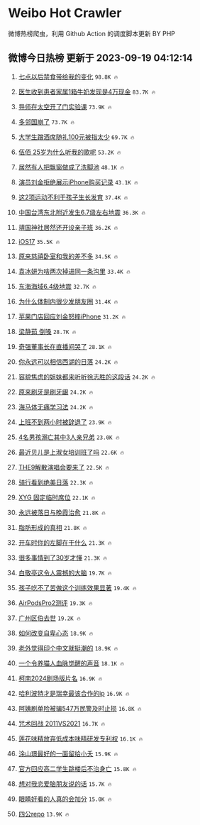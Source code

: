 # Weibo Hot Crawler 



微博热榜爬虫，利用 Github Action 的调度脚本更新 BY PHP 


## 微博今日热榜 更新于 2023-09-19 04:12:14 
1. [七点以后禁食带给我的变化](https://s.weibo.com/weibo?q=%E4%B8%83%E7%82%B9%E4%BB%A5%E5%90%8E%E7%A6%81%E9%A3%9F%E5%B8%A6%E7%BB%99%E6%88%91%E7%9A%84%E5%8F%98%E5%8C%96&t=31&band_rank=1&Refer=top) `98.8K 🔥` 

1. [医生收到患者家属1箱牛奶发现是4万现金](https://s.weibo.com/weibo?q=%23%E5%8C%BB%E7%94%9F%E6%94%B6%E5%88%B0%E6%82%A3%E8%80%85%E5%AE%B6%E5%B1%9E1%E7%AE%B1%E7%89%9B%E5%A5%B6%E5%8F%91%E7%8E%B0%E6%98%AF4%E4%B8%87%E7%8E%B0%E9%87%91%23&t=31&band_rank=2&Refer=top) `83.7K 🔥` 

1. [导师在太空开了门实验课](https://s.weibo.com/weibo?q=%23%E5%AF%BC%E5%B8%88%E5%9C%A8%E5%A4%AA%E7%A9%BA%E5%BC%80%E4%BA%86%E9%97%A8%E5%AE%9E%E9%AA%8C%E8%AF%BE%23&t=31&band_rank=3&Refer=top) `73.9K 🔥` 

1. [多邻国崩了](https://s.weibo.com/weibo?q=%E5%A4%9A%E9%82%BB%E5%9B%BD%E5%B4%A9%E4%BA%86&t=31&band_rank=4&Refer=top) `73.7K 🔥` 

1. [大学生蹭酒席随礼100元被指太少](https://s.weibo.com/weibo?q=%23%E5%A4%A7%E5%AD%A6%E7%94%9F%E8%B9%AD%E9%85%92%E5%B8%AD%E9%9A%8F%E7%A4%BC100%E5%85%83%E8%A2%AB%E6%8C%87%E5%A4%AA%E5%B0%91%23&t=31&band_rank=5&Refer=top) `69.7K 🔥` 

1. [伍佰 25岁为什么听我的歌呢](https://s.weibo.com/weibo?q=%E4%BC%8D%E4%BD%B0%2025%E5%B2%81%E4%B8%BA%E4%BB%80%E4%B9%88%E5%90%AC%E6%88%91%E7%9A%84%E6%AD%8C%E5%91%A2&t=31&band_rank=6&Refer=top) `53.2K 🔥` 

1. [居然有人把飘窗做成了洗脚池](https://s.weibo.com/weibo?q=%23%E5%B1%85%E7%84%B6%E6%9C%89%E4%BA%BA%E6%8A%8A%E9%A3%98%E7%AA%97%E5%81%9A%E6%88%90%E4%BA%86%E6%B4%97%E8%84%9A%E6%B1%A0%23&t=31&band_rank=7&Refer=top) `48.1K 🔥` 

1. [演员刘金拒绝展示iPhone购买记录](https://s.weibo.com/weibo?q=%23%E6%BC%94%E5%91%98%E5%88%98%E9%87%91%E6%8B%92%E7%BB%9D%E5%B1%95%E7%A4%BAiPhone%E8%B4%AD%E4%B9%B0%E8%AE%B0%E5%BD%95%23&t=31&band_rank=8&Refer=top) `43.1K 🔥` 

1. [这2项运动不利于孩子生长发育](https://s.weibo.com/weibo?q=%23%E8%BF%992%E9%A1%B9%E8%BF%90%E5%8A%A8%E4%B8%8D%E5%88%A9%E4%BA%8E%E5%AD%A9%E5%AD%90%E7%94%9F%E9%95%BF%E5%8F%91%E8%82%B2%23&t=31&band_rank=9&Refer=top) `37.4K 🔥` 

1. [中国台湾东北附近发生6.7级左右地震](https://s.weibo.com/weibo?q=%23%E4%B8%AD%E5%9B%BD%E5%8F%B0%E6%B9%BE%E4%B8%9C%E5%8C%97%E9%99%84%E8%BF%91%E5%8F%91%E7%94%9F6.7%E7%BA%A7%E5%B7%A6%E5%8F%B3%E5%9C%B0%E9%9C%87%23&t=31&band_rank=10&Refer=top) `36.3K 🔥` 

1. [靖国神社居然还开设亲子班](https://s.weibo.com/weibo?q=%23%E9%9D%96%E5%9B%BD%E7%A5%9E%E7%A4%BE%E5%B1%85%E7%84%B6%E8%BF%98%E5%BC%80%E8%AE%BE%E4%BA%B2%E5%AD%90%E7%8F%AD%23&t=31&band_rank=11&Refer=top) `36.2K 🔥` 

1. [iOS17](https://s.weibo.com/weibo?q=iOS17&t=31&band_rank=12&Refer=top) `35.5K 🔥` 

1. [原来慈禧卧室和我的差不多](https://s.weibo.com/weibo?q=%23%E5%8E%9F%E6%9D%A5%E6%85%88%E7%A6%A7%E5%8D%A7%E5%AE%A4%E5%92%8C%E6%88%91%E7%9A%84%E5%B7%AE%E4%B8%8D%E5%A4%9A%23&t=31&band_rank=13&Refer=top) `34.5K 🔥` 

1. [袁冰妍为啥两次掉进同一条沟里](https://s.weibo.com/weibo?q=%23%E8%A2%81%E5%86%B0%E5%A6%8D%E4%B8%BA%E5%95%A5%E4%B8%A4%E6%AC%A1%E6%8E%89%E8%BF%9B%E5%90%8C%E4%B8%80%E6%9D%A1%E6%B2%9F%E9%87%8C%23&t=31&band_rank=14&Refer=top) `33.4K 🔥` 

1. [东海海域6.4级地震](https://s.weibo.com/weibo?q=%23%E4%B8%9C%E6%B5%B7%E6%B5%B7%E5%9F%9F6.4%E7%BA%A7%E5%9C%B0%E9%9C%87%23&t=31&band_rank=15&Refer=top) `32.7K 🔥` 

1. [为什么体制内很少发朋友圈](https://s.weibo.com/weibo?q=%23%E4%B8%BA%E4%BB%80%E4%B9%88%E4%BD%93%E5%88%B6%E5%86%85%E5%BE%88%E5%B0%91%E5%8F%91%E6%9C%8B%E5%8F%8B%E5%9C%88%23&t=31&band_rank=16&Refer=top) `31.4K 🔥` 

1. [苹果门店回应刘金怒摔iPhone](https://s.weibo.com/weibo?q=%23%E8%8B%B9%E6%9E%9C%E9%97%A8%E5%BA%97%E5%9B%9E%E5%BA%94%E5%88%98%E9%87%91%E6%80%92%E6%91%94iPhone%23&t=31&band_rank=17&Refer=top) `31.2K 🔥` 

1. [梁静茹 倒嗓](https://s.weibo.com/weibo?q=%E6%A2%81%E9%9D%99%E8%8C%B9%20%E5%80%92%E5%97%93&t=31&band_rank=18&Refer=top) `28.7K 🔥` 

1. [奇强董事长在直播间哭了](https://s.weibo.com/weibo?q=%23%E5%A5%87%E5%BC%BA%E8%91%A3%E4%BA%8B%E9%95%BF%E5%9C%A8%E7%9B%B4%E6%92%AD%E9%97%B4%E5%93%AD%E4%BA%86%23&t=31&band_rank=19&Refer=top) `28.1K 🔥` 

1. [你永远可以相信西湖的日落](https://s.weibo.com/weibo?q=%23%E4%BD%A0%E6%B0%B8%E8%BF%9C%E5%8F%AF%E4%BB%A5%E7%9B%B8%E4%BF%A1%E8%A5%BF%E6%B9%96%E7%9A%84%E6%97%A5%E8%90%BD%23&t=31&band_rank=20&Refer=top) `24.2K 🔥` 

1. [容貌焦虑的姐妹都来听听徐志胜的这段话](https://s.weibo.com/weibo?q=%E5%AE%B9%E8%B2%8C%E7%84%A6%E8%99%91%E7%9A%84%E5%A7%90%E5%A6%B9%E9%83%BD%E6%9D%A5%E5%90%AC%E5%90%AC%E5%BE%90%E5%BF%97%E8%83%9C%E7%9A%84%E8%BF%99%E6%AE%B5%E8%AF%9D&t=31&band_rank=21&Refer=top) `24.2K 🔥` 

1. [原来刷牙是刷牙龈](https://s.weibo.com/weibo?q=%23%E5%8E%9F%E6%9D%A5%E5%88%B7%E7%89%99%E6%98%AF%E5%88%B7%E7%89%99%E9%BE%88%23&t=31&band_rank=22&Refer=top) `24.2K 🔥` 

1. [海马体无痛学习法](https://s.weibo.com/weibo?q=%E6%B5%B7%E9%A9%AC%E4%BD%93%E6%97%A0%E7%97%9B%E5%AD%A6%E4%B9%A0%E6%B3%95&t=31&band_rank=23&Refer=top) `24.2K 🔥` 

1. [上班不到两小时被辞退了](https://s.weibo.com/weibo?q=%23%E4%B8%8A%E7%8F%AD%E4%B8%8D%E5%88%B0%E4%B8%A4%E5%B0%8F%E6%97%B6%E8%A2%AB%E8%BE%9E%E9%80%80%E4%BA%86%23&t=31&band_rank=24&Refer=top) `23.9K 🔥` 

1. [4名男孩溺亡其中3人亲兄弟](https://s.weibo.com/weibo?q=%234%E5%90%8D%E7%94%B7%E5%AD%A9%E6%BA%BA%E4%BA%A1%E5%85%B6%E4%B8%AD3%E4%BA%BA%E4%BA%B2%E5%85%84%E5%BC%9F%23&t=31&band_rank=25&Refer=top) `23.0K 🔥` 

1. [最近贝儿是上淑女培训班了吗](https://s.weibo.com/weibo?q=%E6%9C%80%E8%BF%91%E8%B4%9D%E5%84%BF%E6%98%AF%E4%B8%8A%E6%B7%91%E5%A5%B3%E5%9F%B9%E8%AE%AD%E7%8F%AD%E4%BA%86%E5%90%97&t=31&band_rank=26&Refer=top) `22.6K 🔥` 

1. [THE9解散演唱会要来了](https://s.weibo.com/weibo?q=%23THE9%E8%A7%A3%E6%95%A3%E6%BC%94%E5%94%B1%E4%BC%9A%E8%A6%81%E6%9D%A5%E4%BA%86%23&t=31&band_rank=27&Refer=top) `22.5K 🔥` 

1. [骑行看到绝美日落](https://s.weibo.com/weibo?q=%23%E9%AA%91%E8%A1%8C%E7%9C%8B%E5%88%B0%E7%BB%9D%E7%BE%8E%E6%97%A5%E8%90%BD%23&t=31&band_rank=28&Refer=top) `22.3K 🔥` 

1. [XYG 固定临时席位](https://s.weibo.com/weibo?q=XYG%20%E5%9B%BA%E5%AE%9A%E4%B8%B4%E6%97%B6%E5%B8%AD%E4%BD%8D&t=31&band_rank=29&Refer=top) `22.1K 🔥` 

1. [永远被落日与晚霞治愈](https://s.weibo.com/weibo?q=%23%E6%B0%B8%E8%BF%9C%E8%A2%AB%E8%90%BD%E6%97%A5%E4%B8%8E%E6%99%9A%E9%9C%9E%E6%B2%BB%E6%84%88%23&t=31&band_rank=30&Refer=top) `21.8K 🔥` 

1. [脂肪形成的真相](https://s.weibo.com/weibo?q=%E8%84%82%E8%82%AA%E5%BD%A2%E6%88%90%E7%9A%84%E7%9C%9F%E7%9B%B8&t=31&band_rank=31&Refer=top) `21.8K 🔥` 

1. [开车时你的左脚在干什么](https://s.weibo.com/weibo?q=%23%E5%BC%80%E8%BD%A6%E6%97%B6%E4%BD%A0%E7%9A%84%E5%B7%A6%E8%84%9A%E5%9C%A8%E5%B9%B2%E4%BB%80%E4%B9%88%23&t=31&band_rank=32&Refer=top) `21.3K 🔥` 

1. [很多事情到了30岁才懂](https://s.weibo.com/weibo?q=%23%E5%BE%88%E5%A4%9A%E4%BA%8B%E6%83%85%E5%88%B0%E4%BA%8630%E5%B2%81%E6%89%8D%E6%87%82%23&t=31&band_rank=33&Refer=top) `21.3K 🔥` 

1. [白敬亭这令人震撼的大脑](https://s.weibo.com/weibo?q=%23%E7%99%BD%E6%95%AC%E4%BA%AD%E8%BF%99%E4%BB%A4%E4%BA%BA%E9%9C%87%E6%92%BC%E7%9A%84%E5%A4%A7%E8%84%91%23&t=31&band_rank=34&Refer=top) `19.7K 🔥` 

1. [孩子吃不了苦做这个训练效果显著](https://s.weibo.com/weibo?q=%E5%AD%A9%E5%AD%90%E5%90%83%E4%B8%8D%E4%BA%86%E8%8B%A6%E5%81%9A%E8%BF%99%E4%B8%AA%E8%AE%AD%E7%BB%83%E6%95%88%E6%9E%9C%E6%98%BE%E8%91%97&t=31&band_rank=35&Refer=top) `19.4K 🔥` 

1. [AirPodsPro2测评](https://s.weibo.com/weibo?q=AirPodsPro2%E6%B5%8B%E8%AF%84&t=31&band_rank=36&Refer=top) `19.3K 🔥` 

1. [广州区伯去世](https://s.weibo.com/weibo?q=%23%E5%B9%BF%E5%B7%9E%E5%8C%BA%E4%BC%AF%E5%8E%BB%E4%B8%96%23&t=31&band_rank=37&Refer=top) `19.2K 🔥` 

1. [如何改变自卑心态](https://s.weibo.com/weibo?q=%E5%A6%82%E4%BD%95%E6%94%B9%E5%8F%98%E8%87%AA%E5%8D%91%E5%BF%83%E6%80%81&t=31&band_rank=38&Refer=top) `18.9K 🔥` 

1. [老外觉得印个中文就挺潮的](https://s.weibo.com/weibo?q=%23%E8%80%81%E5%A4%96%E8%A7%89%E5%BE%97%E5%8D%B0%E4%B8%AA%E4%B8%AD%E6%96%87%E5%B0%B1%E6%8C%BA%E6%BD%AE%E7%9A%84%23&t=31&band_rank=39&Refer=top) `18.9K 🔥` 

1. [一个令养猫人血脉觉醒的声音](https://s.weibo.com/weibo?q=%E4%B8%80%E4%B8%AA%E4%BB%A4%E5%85%BB%E7%8C%AB%E4%BA%BA%E8%A1%80%E8%84%89%E8%A7%89%E9%86%92%E7%9A%84%E5%A3%B0%E9%9F%B3&t=31&band_rank=40&Refer=top) `18.1K 🔥` 

1. [柯南2024剧场版片名](https://s.weibo.com/weibo?q=%23%E6%9F%AF%E5%8D%972024%E5%89%A7%E5%9C%BA%E7%89%88%E7%89%87%E5%90%8D%23&t=31&band_rank=41&Refer=top) `16.9K 🔥` 

1. [哈利波特才是瑞幸最该合作的ip](https://s.weibo.com/weibo?q=%23%E5%93%88%E5%88%A9%E6%B3%A2%E7%89%B9%E6%89%8D%E6%98%AF%E7%91%9E%E5%B9%B8%E6%9C%80%E8%AF%A5%E5%90%88%E4%BD%9C%E7%9A%84ip%23&t=31&band_rank=42&Refer=top) `16.9K 🔥` 

1. [阿姨刷单险被骗547万民警及时止损](https://s.weibo.com/weibo?q=%23%E9%98%BF%E5%A7%A8%E5%88%B7%E5%8D%95%E9%99%A9%E8%A2%AB%E9%AA%97547%E4%B8%87%E6%B0%91%E8%AD%A6%E5%8F%8A%E6%97%B6%E6%AD%A2%E6%8D%9F%23&t=31&band_rank=43&Refer=top) `16.8K 🔥` 

1. [咒术回战 2011VS2021](https://s.weibo.com/weibo?q=%E5%92%92%E6%9C%AF%E5%9B%9E%E6%88%98%202011VS2021&t=31&band_rank=44&Refer=top) `16.7K 🔥` 

1. [莲花味精放弃低成本味精研发专利权](https://s.weibo.com/weibo?q=%23%E8%8E%B2%E8%8A%B1%E5%91%B3%E7%B2%BE%E6%94%BE%E5%BC%83%E4%BD%8E%E6%88%90%E6%9C%AC%E5%91%B3%E7%B2%BE%E7%A0%94%E5%8F%91%E4%B8%93%E5%88%A9%E6%9D%83%23&t=31&band_rank=45&Refer=top) `16.1K 🔥` 

1. [涂山璟最好的一面留给小夭](https://s.weibo.com/weibo?q=%E6%B6%82%E5%B1%B1%E7%92%9F%E6%9C%80%E5%A5%BD%E7%9A%84%E4%B8%80%E9%9D%A2%E7%95%99%E7%BB%99%E5%B0%8F%E5%A4%AD&t=31&band_rank=46&Refer=top) `15.9K 🔥` 

1. [官方回应高二学生跳楼后不治身亡](https://s.weibo.com/weibo?q=%23%E5%AE%98%E6%96%B9%E5%9B%9E%E5%BA%94%E9%AB%98%E4%BA%8C%E5%AD%A6%E7%94%9F%E8%B7%B3%E6%A5%BC%E5%90%8E%E4%B8%8D%E6%B2%BB%E8%BA%AB%E4%BA%A1%23&t=31&band_rank=47&Refer=top) `15.8K 🔥` 

1. [想对我恋爱脑朋友说的话](https://s.weibo.com/weibo?q=%E6%83%B3%E5%AF%B9%E6%88%91%E6%81%8B%E7%88%B1%E8%84%91%E6%9C%8B%E5%8F%8B%E8%AF%B4%E7%9A%84%E8%AF%9D&t=31&band_rank=48&Refer=top) `15.7K 🔥` 

1. [眼睛好看的人真的会加分](https://s.weibo.com/weibo?q=%23%E7%9C%BC%E7%9D%9B%E5%A5%BD%E7%9C%8B%E7%9A%84%E4%BA%BA%E7%9C%9F%E7%9A%84%E4%BC%9A%E5%8A%A0%E5%88%86%23&t=31&band_rank=49&Refer=top) `15.0K 🔥` 

1. [四公repo](https://s.weibo.com/weibo?q=%E5%9B%9B%E5%85%ACrepo&t=31&band_rank=50&Refer=top) `13.9K 🔥` 

